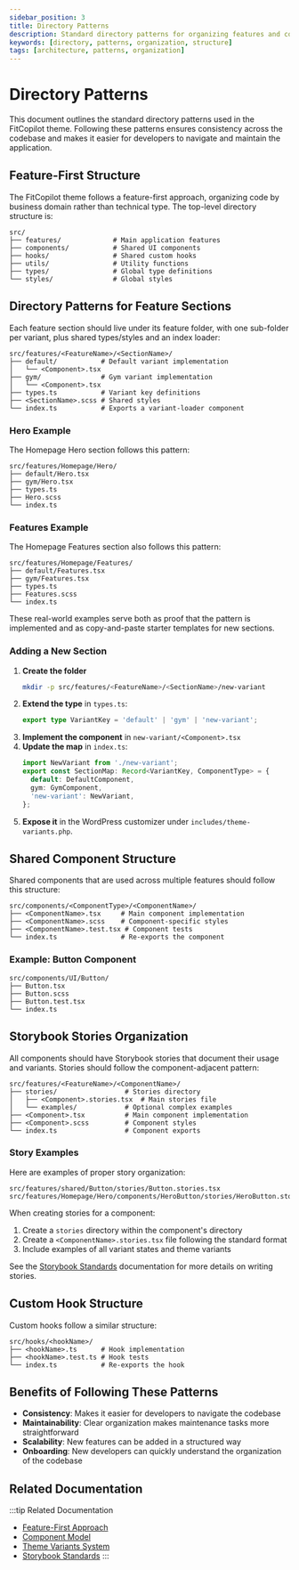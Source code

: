 ```yaml
---
sidebar_position: 3
title: Directory Patterns
description: Standard directory patterns for organizing features and components in the FitCopilot theme
keywords: [directory, patterns, organization, structure]
tags: [architecture, patterns, organization]
---
```


# Directory Patterns

This document outlines the standard directory patterns used in the FitCopilot theme. Following these patterns ensures consistency across the codebase and makes it easier for developers to navigate and maintain the application.

## Feature-First Structure

The FitCopilot theme follows a feature-first approach, organizing code by business domain rather than technical type. The top-level directory structure is:

```
src/
├── features/             # Main application features
├── components/           # Shared UI components
├── hooks/                # Shared custom hooks
├── utils/                # Utility functions
├── types/                # Global type definitions
└── styles/               # Global styles
```

## Directory Patterns for Feature Sections

Each feature section should live under its feature folder, with one sub-folder per variant, plus shared types/styles and an index loader:

```
src/features/<FeatureName>/<SectionName>/
├── default/           # Default variant implementation
│   └── <Component>.tsx
├── gym/               # Gym variant implementation
│   └── <Component>.tsx
├── types.ts           # Variant key definitions
├── <SectionName>.scss # Shared styles
└── index.ts           # Exports a variant-loader component
```

### Hero Example

The Homepage Hero section follows this pattern:

```
src/features/Homepage/Hero/
├── default/Hero.tsx
├── gym/Hero.tsx
├── types.ts
├── Hero.scss
└── index.ts
```

### Features Example

The Homepage Features section also follows this pattern:

```
src/features/Homepage/Features/
├── default/Features.tsx
├── gym/Features.tsx
├── types.ts
├── Features.scss
└── index.ts
```

These real-world examples serve both as proof that the pattern is implemented and as copy-and-paste starter templates for new sections.

### Adding a New Section

1. **Create the folder**  
   ```bash
   mkdir -p src/features/<FeatureName>/<SectionName>/new-variant
   ```
2. **Extend the type** in `types.ts`:  
   ```ts
   export type VariantKey = 'default' | 'gym' | 'new-variant';
   ```
3. **Implement the component** in `new-variant/<Component>.tsx`  
4. **Update the map** in `index.ts`:  
   ```ts
   import NewVariant from './new-variant';
   export const SectionMap: Record<VariantKey, ComponentType> = {
     default: DefaultComponent,
     gym: GymComponent,
     'new-variant': NewVariant,
   };
   ```
5. **Expose it** in the WordPress customizer under `includes/theme-variants.php`.

## Shared Component Structure

Shared components that are used across multiple features should follow this structure:

```
src/components/<ComponentType>/<ComponentName>/
├── <ComponentName>.tsx     # Main component implementation
├── <ComponentName>.scss    # Component-specific styles
├── <ComponentName>.test.tsx # Component tests
└── index.ts                # Re-exports the component
```

### Example: Button Component

```
src/components/UI/Button/
├── Button.tsx
├── Button.scss
├── Button.test.tsx
└── index.ts
```

## Storybook Stories Organization

All components should have Storybook stories that document their usage and variants. Stories should follow the component-adjacent pattern:

```
src/features/<FeatureName>/<ComponentName>/
├── stories/                 # Stories directory
│   ├── <Component>.stories.tsx  # Main stories file
│   └── examples/            # Optional complex examples
├── <Component>.tsx          # Main component implementation
├── <Component>.scss         # Component styles
└── index.ts                 # Component exports
```

### Story Examples

Here are examples of proper story organization:

```
src/features/shared/Button/stories/Button.stories.tsx
src/features/Homepage/Hero/components/HeroButton/stories/HeroButton.stories.tsx
```

When creating stories for a component:

1. Create a `stories` directory within the component's directory
2. Create a `<ComponentName>.stories.tsx` file following the standard format
3. Include examples of all variant states and theme variants

See the [Storybook Standards](../../storybook/story-standards.md) documentation for more details on writing stories.

## Custom Hook Structure

Custom hooks follow a similar structure:

```
src/hooks/<hookName>/
├── <hookName>.ts      # Hook implementation
├── <hookName>.test.ts # Hook tests
└── index.ts           # Re-exports the hook
```

## Benefits of Following These Patterns

- **Consistency**: Makes it easier for developers to navigate the codebase
- **Maintainability**: Clear organization makes maintenance tasks more straightforward
- **Scalability**: New features can be added in a structured way
- **Onboarding**: New developers can quickly understand the organization of the codebase

## Related Documentation

:::tip Related Documentation
- [Feature-First Approach](./feature-first-approach.md)
- [Component Model](./component-model.md)
- [Theme Variants System](./variant-system.md)
- [Storybook Standards](../../storybook/story-standards.md)
::: 